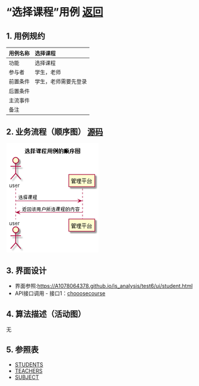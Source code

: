 # “选择课程”用例 [返回](./README.md)
## 1. 用例规约
|用例名称|选择课程|
|-------|:-------------|
|功能|选择课程|
|参与者|学生，老师|
|前置条件|学生，老师需要先登录|
|后置条件| |
|主流事件| |
|备注| |

## 2. 业务流程（顺序图） [源码](../src/choosecourse.puml)
![](../choosecourse.png) 

## 3. 界面设计
- 界面参照:https://A1078064378.github.io/is_analysis/test6/ui/student.html
- API接口调用
         - 接口1：[chooosecourse](../interface/choosecourse.md) 

## 4. 算法描述（活动图）
无

## 5. 参照表
- [STUDENTS](../数据库设计.md/#STUDENTS)
- [TEACHERS](../数据库设计.md/#TEACHERS)
- [SUBJECT](../数据库设计.md/#SUBJECT)
